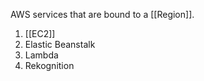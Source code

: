 AWS services that are bound to a [[Region]].

1. [[EC2]]
2. Elastic Beanstalk
3. Lambda
4. Rekognition